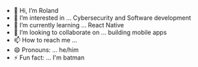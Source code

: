 - 👋 Hi, I’m Roland
- 👀 I’m interested in ... Cybersecurity and Software development
- 🌱 I’m currently learning ... React Native
- 💞️ I’m looking to collaborate on ... building mobile apps
- 📫 How to reach me ... 
- 😄 Pronouns: ... he/him
- ⚡ Fun fact: ... I'm batman

<!---
rolandhimself/rolandhimself is a ✨ special ✨ repository because its `README.md` (this file) appears on your GitHub profile.
You can click the Preview link to take a look at your changes.
--->
